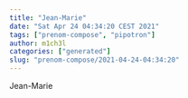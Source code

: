 ```yaml
---
title: "Jean-Marie"
date: "Sat Apr 24 04:34:20 CEST 2021"
tags: ["prenom-compose", "pipotron"]
author: m1ch3l
categories: ["generated"]
slug: "prenom-compose/2021-04-24-04:34:20"
---
```


Jean-Marie
